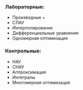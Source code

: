 ### Лабораторные:
- Производные +
- СЛАУ
- Интерполирование
- Дифференциальные уравнения
- Одномерная оптимизация

### Контрольные:
- НАУ
- СНАУ
- Аппроксимация
- Интегралы
- Многомерная оптимизация